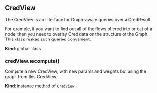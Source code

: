 <a name="CredView"></a>

## CredView
The CredView is an interface for Graph-aware queries over a CredResult.

For example, if you want to find out all of the flows of cred into or out of a node,
then you need to overlay Cred data on the structure of the Graph. This class makes
such queries convenient.

**Kind**: global class  
<a name="CredView+recompute"></a>

### credView.recompute()
Compute a new CredView, with new params and weights but using the
graph from this CredView.

**Kind**: instance method of [<code>CredView</code>](#CredView)  
